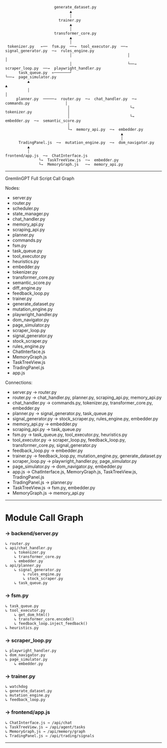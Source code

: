                           generate_dataset.py
                                 ▲
                                 │
                            trainer.py
                                 ▲
                                 │
                          transformer_core.py
                                 ▲
                                 │
     tokenizer.py   ←──  fsm.py  ──→  tool_executor.py  ──→  signal_generator.py  ─→  rules_engine.py
                                 │                         │                         │
                                 │                         └──→  scraper_loop.py  ──→  playwright_handler.py
          task_queue.py  ←───────┘                                                   └──→  page_simulator.py
              ▲                                                                             ▲
              │                                                                             │
         planner.py  ─────→  router.py  ─→  chat_handler.py  ─→  commands.py                │
                                │                           └→  tokenizer.py                │
                                │                           └→  embedder.py  ─→  semantic_score.py
                                │
                                └→  memory_api.py  ─→  embedder.py
                                                        ▲
                                                        │
          TradingPanel.js  ─→  mutation_engine.py  ─→  dom_navigator.py
              ▲
              │
    frontend/app.js  ─→  ChatInterface.js
                   └→  TaskTreeView.js  ─→  embedder.py
                   └→  MemoryGraph.js   ─→  memory_api.py


--------------------------------------------------------------------------------


GremlinGPT Full Script Call Graph

Nodes:
- server.py
- router.py
- scheduler.py
- state_manager.py
- chat_handler.py
- memory_api.py
- scraping_api.py
- planner.py
- commands.py
- fsm.py
- task_queue.py
- tool_executor.py
- heuristics.py
- embedder.py
- tokenizer.py
- transformer_core.py
- semantic_score.py
- diff_engine.py
- feedback_loop.py
- trainer.py
- generate_dataset.py
- mutation_engine.py
- playwright_handler.py
- dom_navigator.py
- page_simulator.py
- scraper_loop.py
- signal_generator.py
- stock_scraper.py
- rules_engine.py
- ChatInterface.js
- MemoryGraph.js
- TaskTreeView.js
- TradingPanel.js
- app.js

Connections:
- server.py → router.py
- router.py → chat_handler.py, planner.py, scraping_api.py, memory_api.py
- chat_handler.py → commands.py, tokenizer.py, transformer_core.py, embedder.py
- planner.py → signal_generator.py, task_queue.py
- signal_generator.py → stock_scraper.py, rules_engine.py, embedder.py
- memory_api.py → embedder.py
- scraping_api.py → task_queue.py
- fsm.py → task_queue.py, tool_executor.py, heuristics.py
- tool_executor.py → scraper_loop.py, feedback_loop.py, transformer_core.py, signal_generator.py
- feedback_loop.py → embedder.py
- trainer.py → feedback_loop.py, mutation_engine.py, generate_dataset.py
- scraper_loop.py → playwright_handler.py, page_simulator.py
- page_simulator.py → dom_navigator.py, embedder.py
- app.js → ChatInterface.js, MemoryGraph.js, TaskTreeView.js, TradingPanel.js
- TradingPanel.js → planner.py
- TaskTreeView.js → fsm.py, embedder.py
- MemoryGraph.js → memory_api.py


--------------------------------------------------------------------------------


# Module Call Graph

### → backend/server.py
    ↳ router.py
    ↳ api/chat_handler.py
        ↳ tokenizer.py
        ↳ transformer_core.py
        ↳ embedder.py
    ↳ api/planner.py
        ↳ signal_generator.py
            ↳ rules_engine.py
            ↳ stock_scraper.py
        ↳ task_queue.py

### → fsm.py
    ↳ task_queue.py
    ↳ tool_executor.py
        ↳ get_dom_html()
        ↳ transformer_core.encode()
        ↳ feedback_loop.inject_feedback()
    ↳ heuristics.py

### → scraper_loop.py
    ↳ playwright_handler.py
    ↳ dom_navigator.py
    ↳ page_simulator.py
        ↳ embedder.py

### → trainer.py
    ↳ watchdog
    ↳ generate_dataset.py
    ↳ mutation_engine.py
    ↳ feedback_loop.py

### → frontend/app.js
    ↳ ChatInterface.js → /api/chat
    ↳ TaskTreeView.js → /api/agent/tasks
    ↳ MemoryGraph.js → /api/memory/graph
    ↳ TradingPanel.js → /api/trading/signals


--------------------------------------------------------------------------------

